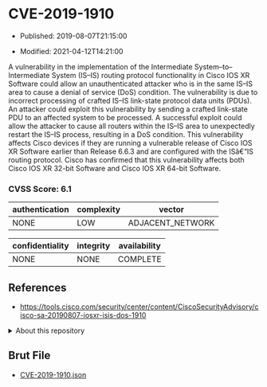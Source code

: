 # CVE-2019-1910

- Published: 2019-08-07T21:15:00

- Modified: 2021-04-12T14:21:00

A vulnerability in the implementation of the Intermediate System&ndash;to&ndash;Intermediate System (IS&ndash;IS) routing protocol functionality in Cisco IOS XR Software could allow an unauthenticated attacker who is in the same IS&ndash;IS area to cause a denial of service (DoS) condition. The vulnerability is due to incorrect processing of crafted IS&ndash;IS link-state protocol data units (PDUs). An attacker could exploit this vulnerability by sending a crafted link-state PDU to an affected system to be processed. A successful exploit could allow the attacker to cause all routers within the IS&ndash;IS area to unexpectedly restart the IS&ndash;IS process, resulting in a DoS condition. This vulnerability affects Cisco devices if they are running a vulnerable release of Cisco IOS XR Software earlier than Release 6.6.3 and are configured with the ISâ€“IS routing protocol. Cisco has confirmed that this vulnerability affects both Cisco IOS XR 32-bit Software and Cisco IOS XR 64-bit Software.

### CVSS Score: **6.1**

| authentication | complexity | vector |
| --- | --- | --- |
| NONE | LOW | ADJACENT_NETWORK |

| confidentiality | integrity | availability |
| --- | --- | --- |
| NONE | NONE | COMPLETE |

## References

* https://tools.cisco.com/security/center/content/CiscoSecurityAdvisory/cisco-sa-20190807-iosxr-isis-dos-1910

<details>
<summary>About this repository</summary> 

  This repository is part of the project [Live Hack CVE](https://github.com/Live-Hack-CVE). Main website can be found [www.live-hack.org](https://www.live-hack.org) 
  
  Made by [Sn0wAlice](https://github.com/Sn0wAlice) for the people that care about security and need to have a feed of the latest CVEs. Hope you enjoy it, don't forget to star the repo and follow me on [Twitter](https://twitter.com/Sn0wAlice) and [Github](https://github.com/Sn0wAlice). And that is my [personnal website](https://www.alice-snow.me/)

  - [Home Page](https://github.com/Live-Hack-CVE)
  - [Framework](https://github.com/Live-Hack-CVE/cve-framework)
  - [CVE database](https://github.com/Live-Hack-CVE/full_database)
  - [Changelog](https://github.com/Live-Hack-CVE/Changelog)
</details>

## Brut File

* [CVE-2019-1910.json](https://raw.githubusercontent.com/Live-Hack-CVE/full_database/main/cves/2019/CVE-2019-1910.json)

